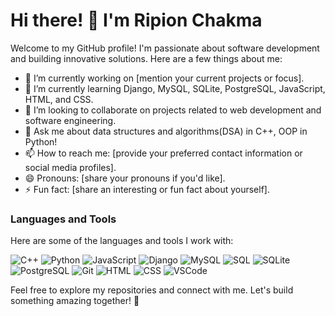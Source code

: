 # Hi there! 👋 I'm Ripion Chakma

Welcome to my GitHub profile! I'm passionate about software development and building innovative solutions. Here are a few things about me:

- 🔭 I’m currently working on [mention your current projects or focus].
- 🌱 I’m currently learning Django, MySQL, SQLite, PostgreSQL, JavaScript, HTML, and CSS.
- 👯 I’m looking to collaborate on projects related to web development and software engineering.
- 💬 Ask me about data structures and algorithms(DSA) in C++, OOP in Python!
- 📫 How to reach me: [provide your preferred contact information or social media profiles].
- 😄 Pronouns: [share your pronouns if you'd like].
- ⚡ Fun fact: [share an interesting or fun fact about yourself].

### Languages and Tools

Here are some of the languages and tools I work with:

![C++](https://img.shields.io/badge/C++-00599C?style=for-the-badge&logo=c%2B%2B&logoColor=white)
![Python](https://img.shields.io/badge/Python-3776AB?style=for-the-badge&logo=python&logoColor=white)
![JavaScript](https://img.shields.io/badge/JavaScript-F7DF1E?style=for-the-badge&logo=javascript&logoColor=black)
![Django](https://img.shields.io/badge/Django-092E20?style=for-the-badge&logo=django&logoColor=white)
![MySQL](https://img.shields.io/badge/MySQL-4479A1?style=for-the-badge&logo=mysql&logoColor=white)
![SQL](https://img.shields.io/badge/SQL-003B57?style=for-the-badge&logo=sql&logoColor=white)
![SQLite](https://img.shields.io/badge/SQLite-07405E?style=for-the-badge&logo=sqlite&logoColor=white)
![PostgreSQL](https://img.shields.io/badge/PostgreSQL-336791?style=for-the-badge&logo=postgresql&logoColor=white)
![Git](https://img.shields.io/badge/Git-F05032?style=for-the-badge&logo=git&logoColor=white)
![HTML](https://img.shields.io/badge/HTML-E34F26?style=for-the-badge&logo=html5&logoColor=white)
![CSS](https://img.shields.io/badge/CSS-1572B6?style=for-the-badge&logo=css3&logoColor=white)
![VSCode](https://img.shields.io/badge/VSCode-007ACC?style=for-the-badge&logo=visual-studio-code&logoColor=white)

Feel free to explore my repositories and connect with me. Let's build something amazing together! 🚀
